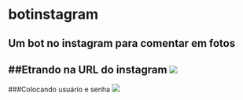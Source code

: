 # botinstagram
 Um bot no instagram para comentar em fotos
 -----
 ##Etrando na URL do instagram 
 ![](https://ik.imagekit.io/cvl9jqbo47c/entrando_na_pag_yPBxCWzGin.png)
 -----
 ###Colocando usuário e senha
 ![](https://ik.imagekit.io/cvl9jqbo47c/usurario_senha_Ys_IrqSx1.png)
